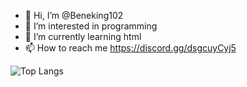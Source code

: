- 👋 Hi, I’m @Beneking102
- 👀 I’m interested in programming
- 🌱 I’m currently learning html
- 📫 How to reach me https://discord.gg/dsgcuyCyj5

![Top Langs](https://github-readme-stats.vercel.app/api/top-langs?username=Beneking102&layout=compact&theme=dark)

<!---
Beneking102/Beneking102 is a ✨ special ✨ repository because its `README.md` (this file) appears on your GitHub profile.
You can click the Preview link to take a look at your changes.
--->
